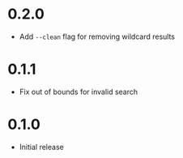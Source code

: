 # 0.2.0

- Add `--clean` flag for removing wildcard results

# 0.1.1

- Fix out of bounds for invalid search

# 0.1.0

- Initial release
